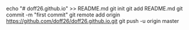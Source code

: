 echo "# doff26.github.io" >> README.md
git init
git add README.md
git commit -m "first commit"
git remote add origin https://github.com/doff26/doff26.github.io.git
git push -u origin master
